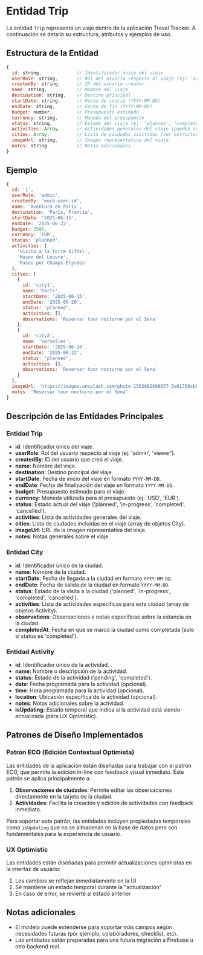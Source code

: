 # Entidad Trip

La entidad `Trip` representa un viaje dentro de la aplicación Travel Tracker. A continuación se detalla su estructura, atributos y ejemplos de uso.

## Estructura de la Entidad

```js
{
  id: string,             // Identificador único del viaje
  userRole: string,       // Rol del usuario respecto al viaje (ej: 'admin')
  createdBy: string,      // ID del usuario creador
  name: string,           // Nombre del viaje
  destination: string,    // Destino principal
  startDate: string,      // Fecha de inicio (YYYY-MM-DD)
  endDate: string,        // Fecha de fin (YYYY-MM-DD)
  budget: number,         // Presupuesto estimado
  currency: string,       // Moneda del presupuesto
  status: string,         // Estado del viaje (ej: 'planned', 'completed')
  activities: Array,      // Actividades generales del viaje (pueden ser strings u objetos)
  cities: Array,          // Lista de ciudades visitadas (ver estructura abajo)
  imageUrl: string,       // Imagen representativa del viaje
  notes: string           // Notas adicionales
}
```

## Ejemplo

```js
{
  id: '1',
  userRole: 'admin',
  createdBy: 'mock-user-id',
  name: 'Aventura en París',
  destination: 'París, Francia',
  startDate: '2025-06-15',
  endDate: '2025-06-22',
  budget: 2500,
  currency: 'EUR',
  status: 'planned',
  activities: [
    'Visita a la Torre Eiffel',
    'Museo del Louvre',
    'Paseo por Champs-Élysées'
  ],
  cities: [
    {
      id: 'city1',
      name: 'París',
      startDate: '2025-06-15',
      endDate: '2025-06-20',
      status: 'planned',
      activities: [],
      observations: 'Reservar tour nocturno por el Sena'
    },
    {
      id: 'city2',
      name: 'Versalles',
      startDate: '2025-06-20',
      endDate: '2025-06-22',
      status: 'planned',
      activities: [],
      observations: 'Reservar tour nocturno por el Sena'
    }
  ],
  imageUrl: 'https://images.unsplash.com/photo-1502602898657-3e91760cbb34',
  notes: 'Reservar tour nocturno por el Sena'
}
```

## Descripción de las Entidades Principales

### Entidad Trip

- **id**: Identificador único del viaje.
- **userRole**: Rol del usuario respecto al viaje (ej: 'admin', 'viewer').
- **createdBy**: ID del usuario que creó el viaje.
- **name**: Nombre del viaje.
- **destination**: Destino principal del viaje.
- **startDate**: Fecha de inicio del viaje en formato `YYYY-MM-DD`.
- **endDate**: Fecha de finalización del viaje en formato `YYYY-MM-DD`.
- **budget**: Presupuesto estimado para el viaje.
- **currency**: Moneda utilizada para el presupuesto (ej: 'USD', 'EUR').
- **status**: Estado actual del viaje ('planned', 'in-progress', 'completed', 'cancelled').
- **activities**: Lista de actividades generales del viaje.
- **cities**: Lista de ciudades incluidas en el viaje (array de objetos City).
- **imageUrl**: URL de la imagen representativa del viaje.
- **notes**: Notas generales sobre el viaje.

### Entidad City

- **id**: Identificador único de la ciudad.
- **name**: Nombre de la ciudad.
- **startDate**: Fecha de llegada a la ciudad en formato `YYYY-MM-DD`.
- **endDate**: Fecha de salida de la ciudad en formato `YYYY-MM-DD`.
- **status**: Estado de la visita a la ciudad ('planned', 'in-progress', 'completed', 'cancelled').
- **activities**: Lista de actividades específicas para esta ciudad (array de objetos Activity).
- **observations**: Observaciones o notas específicas sobre la estancia en la ciudad.
- **completedAt**: Fecha en que se marcó la ciudad como completada (solo si status es 'completed').

### Entidad Activity

- **id**: Identificador único de la actividad.
- **name**: Nombre o descripción de la actividad.
- **status**: Estado de la actividad ('pending', 'completed').
- **date**: Fecha programada para la actividad (opcional).
- **time**: Hora programada para la actividad (opcional).
- **location**: Ubicación específica de la actividad (opcional).
- **notes**: Notas adicionales sobre la actividad.
- **isUpdating**: Estado temporal que indica si la actividad está siendo actualizada (para UX Optimistic).

## Patrones de Diseño Implementados

### Patrón ECO (Edición Contextual Optimista)

Las entidades de la aplicación están diseñadas para trabajar con el patrón ECO, que permite la edición in-line con feedback visual inmediato. Este patrón se aplica principalmente a:

1. **Observaciones de ciudades**: Permite editar las observaciones directamente en la tarjeta de la ciudad.
2. **Actividades**: Facilita la creación y edición de actividades con feedback inmediato.

Para soportar este patrón, las entidades incluyen propiedades temporales como `isUpdating` que no se almacenan en la base de datos pero son fundamentales para la experiencia de usuario.

### UX Optimistic

Las entidades están diseñadas para permitir actualizaciones optimistas en la interfaz de usuario:

1. Los cambios se reflejan inmediatamente en la UI
2. Se mantiene un estado temporal durante la "actualización"
3. En caso de error, se revierte al estado anterior

## Notas adicionales

- El modelo puede extenderse para soportar más campos según necesidades futuras (por ejemplo, colaboradores, checklist, etc).
- Las entidades están preparadas para una futura migración a Firebase u otro backend real.
